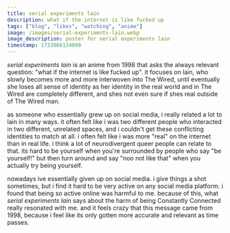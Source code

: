 ```yaml
---
title: serial experiments lain
description: what if the internet is like fucked up
tags: ["blog", "likes", "watching", "anime"]
image: /images/serial-experiments-lain.webp
image_description: poster for serial experiments lain
timestamp: 1733066134000
---
```


*serial experiments lain* is an anime from 1998 that asks the always relevant question: "what if the internet is like fucked up". it focuses on lain, who slowly becomes more and more interwoven into The Wired, until eventually she loses all sense of identity as her identity in the real world and in The Wired are completely different, and shes not even sure if shes real outside of The Wired man.

as someone who essentially grew up on social media, i really related a lot to lain in many ways. it often felt like i was two different people who interacted in two different, unrelated spaces, and i couldn't get these conflicting identities to match at all. i often felt like i was more "real" on the internet than in real life. i think a lot of neurodivergent queer people can relate to that. its hard to be yourself when you're surrounded by people who say "be yourself!" but then turn around and say "noo not like that" when you actually try being yourself.

nowadays ive essentially given up on social media. i give things a shot sometimes, but i find it hard to be very active on any social media platform. i found that being so active online was harmful to me. because of this, what *serial experiments lain* says about the harm of being Constantly Connected really resonated with me. and it feels crazy that this message came from 1998, because i feel like its only gotten more accurate and relevant as time passes.